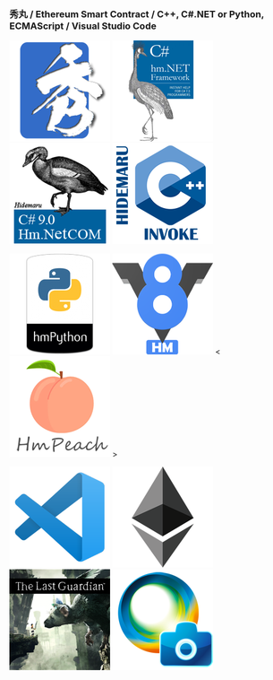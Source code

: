 ### 秀丸 / Ethereum Smart Contract / C++, C#.NET or Python, ECMAScript / Visual Studio Code

[![秀丸](index_title_hm.png)]()
[![CS](index_title_cs.png)](https://xn--pckzexbx21r8q9b.net/?page=nobu_tool_hm_dotnet)
[![CSCOM](index_title_cs_com.png)](https://xn--pckzexbx21r8q9b.net/?page=nobu_tool_hm_dotnet_pinvoke)
[![CPP](index_title_cpp.png)](https://xn--pckzexbx21r8q9b.net/?page=nobu_tool_hm_cpp_invoke)

[![Python](index_title_py.png)](https://xn--pckzexbx21r8q9b.net/?page=nobu_tool_hm_python3)
[![V8](index_title_v8.png)](https://xn--pckzexbx21r8q9b.net/?page=nobu_tool_hm_ecmascript)
<[![PHP](index_title_php.png)](https://xn--pckzexbx21r8q9b.net/?page=nobu_tool_hm_php) >

[![VSCode](index_title_vsc.png)](https://github.com/komiyamma/vscode_ripgrep_sjis)
[![ETH](index_title_eth.png)](https://etherscan.io/address/0xe067433833636d2a5acbb42a219c7a97651e63bd#code)
[![TheLastGuardian](index_title_tlg.png)](https://en.wikipedia.org/wiki/The_Last_Guardian)
 [![PlayMemories](index_title_pms.png)](https://ja.wikipedia.org/wiki/PlayMemories)


